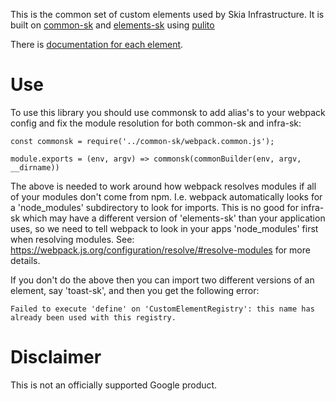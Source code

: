 This is the common set of custom elements used by Skia Infrastructure.
It is built on [common-sk](https://www.npmjs.com/package/common-sk) and [elements-sk](https://www.npmjs.com/package/elements-sk) using [pulito](https://www.npmjs.com/package/pulito)

There is [documentation for each element](https://jsdoc.skia.org).

Use
===

To use this library you should use commonsk to add alias's to your webpack config and
fix the module resolution for both common-sk and infra-sk:

```
const commonsk = require('../common-sk/webpack.common.js');

module.exports = (env, argv) => commonsk(commonBuilder(env, argv, __dirname))
```

The above is needed to work around how webpack resolves modules if all
of your modules don't come from npm. I.e. webpack automatically looks
for a 'node_modules' subdirectory to look for imports. This is no good
for infra-sk which may have a different version of 'elements-sk' than
your application uses, so we need to tell webpack to look in your
apps 'node_modules' first when resolving modules. See:
https://webpack.js.org/configuration/resolve/#resolve-modules
for more details.

If you don't do the above then you can import two different versions
of an element, say 'toast-sk', and then you get the following error:

    Failed to execute 'define' on 'CustomElementRegistry': this name has
    already been used with this registry.

Disclaimer
==========

This is not an officially supported Google product.
